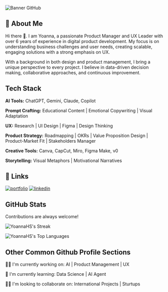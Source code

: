 
![Banner GitHub](https://drive.google.com/uc?export=view&id=1h9LCrVh5jMevXS-sCpmAOVcs7RiMS60a)

## 🚀 About Me
Hi there 👋. I am Yoanna, a passionate Product Manager and UX Leader with over 6 years of experience in digital product development. 
My focus is on understanding business challenges and user needs, creating scalable, engaging solutions with a strong emphasis on UX.

With a background in both design and product management, I bring a unique perspective to every project. I believe in data-driven decision making, collaborative approaches, and continuous improvement.


## Tech Stack

**AI Tools:** ChatGPT, Gemini, Claude, Copilot  

**Prompt Crafting:** Educational Content | Emotional Copywriting | Visual Adaptation

**UX:** Research | UI Design | Figma | Design Thinking

**Product Strategy:** Roadmapping | OKRs | Value Proposition Design | Product-Market Fit | Stakeholders Manager

**Creative Tools:** Canva, CapCut, Miro, Figma Make, v0

**Storytelling:** Visual Metaphors  | Motivational Narratives



## 🔗 Links
[![portfolio](https://img.shields.io/badge/my_portfolio-000?style=for-the-badge&logo=ko-fi&logoColor=white)](https://yoannahernandez.com/)
[![linkedin](https://img.shields.io/badge/linkedin-0A66C2?style=for-the-badge&logo=linkedin&logoColor=white)](https://www.linkedin.com/in/yoannahernandez/)


## GitHub Stats

Contributions are always welcome!

![YoannaHS's Streak](https://github-readme-streak-stats.herokuapp.com/?user=YoannaHS&theme=vue-dark&hide_border=true)

![YoannaHS's Top Languages](https://github-readme-stats.vercel.app/api/top-langs/?username=YoannaHS&theme=vue-dark&show_icons=true&hide_border=true&layout=compact)
## Other Common Github Profile Sections
👩‍💻 I'm currently working on: AI | Product Management | UX

🧠 I'm currently learning: Data Science | AI Agent

👯‍♀️ I'm looking to collaborate on: International Projects | Sturtups 

